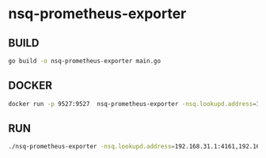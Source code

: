 # nsq-prometheus-exporter

## BUILD
```bash
go build -o nsq-prometheus-exporter main.go
```

## DOCKER
```bash
docker run -p 9527:9527  nsq-prometheus-exporter -nsq.lookupd.address=192.168.31.1:4161,192.168.31.2:4161
```

## RUN

```bash
./nsq-prometheus-exporter -nsq.lookupd.address=192.168.31.1:4161,192.168.31.2:4161
```